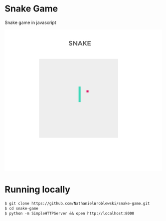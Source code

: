 # Snake Game
Snake game in javascript

![Screenshot](https://raw.githubusercontent.com/NathanielWroblewski/snake-game/master/screenshot.png)

# Running locally

```
$ git clone https://github.com/NathanielWroblewski/snake-game.git
$ cd snake-game
$ python -m SimpleHTTPServer && open http://localhost:8000
```
